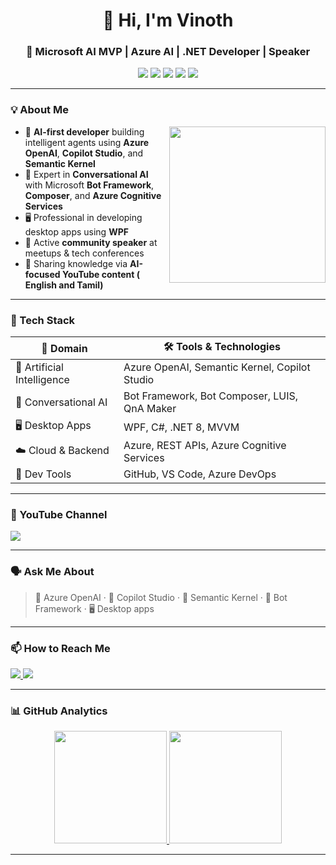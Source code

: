 
<h1 align="center">👋 Hi, I'm Vinoth</h1>
<h3 align="center">🧠 Microsoft AI MVP | Azure AI | .NET Developer | Speaker</h3>

<p align="center">
  <img src="https://img.shields.io/badge/Microsoft-AI%20MVP-blueviolet?style=for-the-badge&logo=microsoft&logoColor=white" />
  <img src="https://img.shields.io/badge/Azure-OpenAI-0089D6?style=for-the-badge&logo=azure-devops&logoColor=white" />
  <img src="https://img.shields.io/badge/Semantic-Kernel-34A853?style=for-the-badge&logo=openai&logoColor=white" />
  <img src="https://img.shields.io/badge/Copilot-Studio-9146FF?style=for-the-badge&logo=github&logoColor=white" />
  <img src="https://img.shields.io/badge/.NET-Developer-purple?style=for-the-badge&logo=dotnet&logoColor=white" />
</p>

---

### 💡 About Me

<img align="right" src="https://media.giphy.com/media/26tn33aiTi1jkl6H6/giphy.gif" width="250"/>

- 🧠 **AI-first developer** building intelligent agents using **Azure OpenAI**, **Copilot Studio**, and **Semantic Kernel**
- 🤖 Expert in **Conversational AI** with Microsoft **Bot Framework**, **Composer**, and **Azure Cognitive Services**
- 🖥️ Professional in developing desktop apps using **WPF** 
- 🎤 Active **community speaker** at meetups & tech conferences
- 🎥 Sharing knowledge via **AI-focused YouTube content ( English and Tamil)**

---

### 🚀 Tech Stack

| 🔬 Domain            | 🛠️ Tools & Technologies |
|---------------------|-------------------------|
| 🧠 Artificial Intelligence | Azure OpenAI, Semantic Kernel, Copilot Studio |
| 🤖 Conversational AI | Bot Framework, Bot Composer, LUIS, QnA Maker |
| 🖥️ Desktop Apps      | WPF, C#, .NET 8, MVVM |
| ☁️ Cloud & Backend   | Azure, REST APIs, Azure Cognitive Services |
| 🧰 Dev Tools         | GitHub, VS Code, Azure DevOps |

---

### 🎥 YouTube Channel

<p align="left">
  <a href="https://www.youtube.com/@vinothrajendran">
    <img src="https://img.shields.io/youtube/channel/subscribers/UCQf_yRJpsfyEiWWpt1MZ6vA?style=for-the-badge&label=YouTube%20Subscribers&logo=youtube&logoColor=white&color=red" />
  </a>
</p>

---


### 🗣️ Ask Me About

> 🧠 Azure OpenAI  · 🎯 Copilot Studio  · 🧩 Semantic Kernel · 🤖 Bot Framework · 🖥️ Desktop apps

---


### 📫 How to Reach Me

<p align="left">
  <a href="https://twitter.com/vinothrajendran">
    <img src="https://img.shields.io/badge/follow-@VinothRajendran-1DA1F2?style=for-the-badge&logo=twitter&logoColor=white" />
  </a>
  <a href="https://www.linkedin.com/in/rmvinoth">
    <img src="https://img.shields.io/badge/connect-Vinoth%20Rajendran-0A66C2?style=for-the-badge&logo=linkedin&logoColor=white" />
  </a>
</p>

---

### 📊 GitHub Analytics

<p align="center">
  <a href="https://github.com/rvinothrajendran">
    <img height="180em" src="https://github-readme-stats.vercel.app/api?username=rvinothrajendran&show_icons=true&theme=tokyonight&hide_border=true" />
    <img height="180em" src="https://github-readme-stats-eight-theta.vercel.app/api/top-langs/?username=rvinothrajendran&layout=compact&langs_count=8&theme=algolia&hide_border=true" />
  </a>
</p>

---

